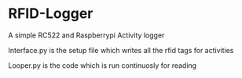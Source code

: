 # RFID-Logger
A simple RC522 and Raspberrypi Activity logger 

Interface.py is the setup file which writes all the rfid tags for activities

Looper.py is the code which is run continuosly for reading
